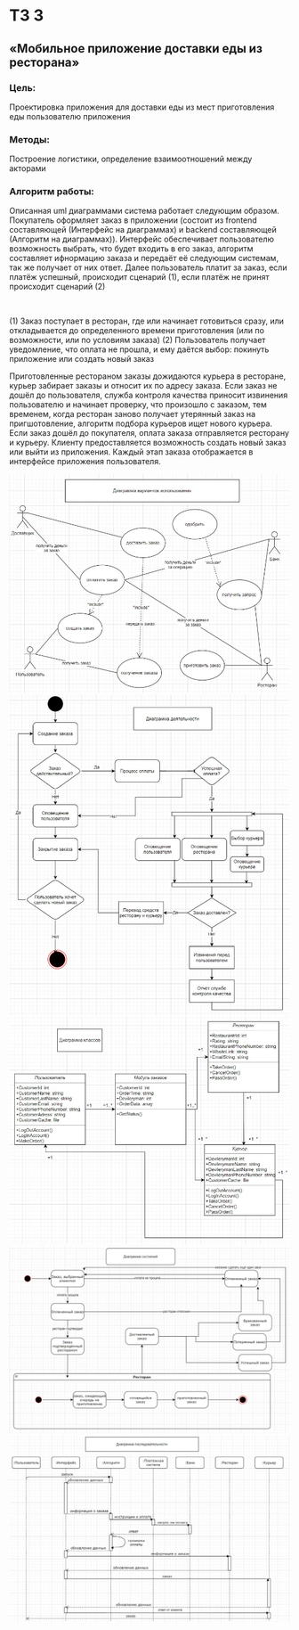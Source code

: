 # ТЗ 3
## «Мобильное приложение доставки еды из ресторана»
### Цель: 
Проектировка приложения для доставки еды из мест приготовления еды пользователю приложения
### Методы:
Построение логистики, определение взаимоотношений между акторами
### Алгоритм работы:
Описанная uml диаграммами система работает следующим образом.
Покупатель оформляет заказ в приложении (состоит из frontend составляющей (Интерфейс на диаграммах) и backend составляющей (Алгоритм на диаграммах)).
Интерфейс обеспечивает пользователю возможность выбрать, что будет входить в его заказ, алгоритм составляет ифнормацию заказа и передаёт её следующим системам, так же получает от них ответ. Далее пользователь платит за заказ, если платёж успешный, происходит сценарий (1), если платёж не принят происходит сценарий (2)

<br />

(1) Заказ поступает в ресторан, где или начинает готовиться сразу, или откладывается до определенного времени приготовления (или по возможности, или по условиям заказа)
(2) Пользователь получает уведомление, что оплата не прошла, и ему даётся выбор: покинуть приложение или создать новый заказ

Приготовленные рестораном заказы дожидаются курьера в ресторане, курьер забирает заказы и относит их по адресу заказа.
Если заказ не дошёл до пользователя, служба контроля качества приносит извинения пользователю и начинает проверку, что произошло с заказом, тем временем, когда ресторан заново получает утерянный заказ на пригшотовление, алгоритм подбора курьеров ищет нового курьера.
Если заказ дошёл до покупателя, оплата заказа отправляется ресторану и курьеру. Клиенту предоставляется возможность создать новый заказ или выйти из приложения.
Каждый этап заказа отображается в интерфейсе приложения пользователя.

![](https://github.com/bogdan-khabibulin/tz3/blob/main/Диаграмма%20вариантов%20использования.jpg)
![](https://github.com/bogdan-khabibulin/tz3/blob/main/Диаграмма%20деятельности.jpg)
![](https://github.com/bogdan-khabibulin/tz3/blob/main/Диаграмма%20классов.jpg)
![](https://github.com/bogdan-khabibulin/tz3/blob/main/Диаграмма%20состояний.jpg)
![](https://github.com/bogdan-khabibulin/tz3/blob/main/Диагрмма%20последовательности.jpg)
